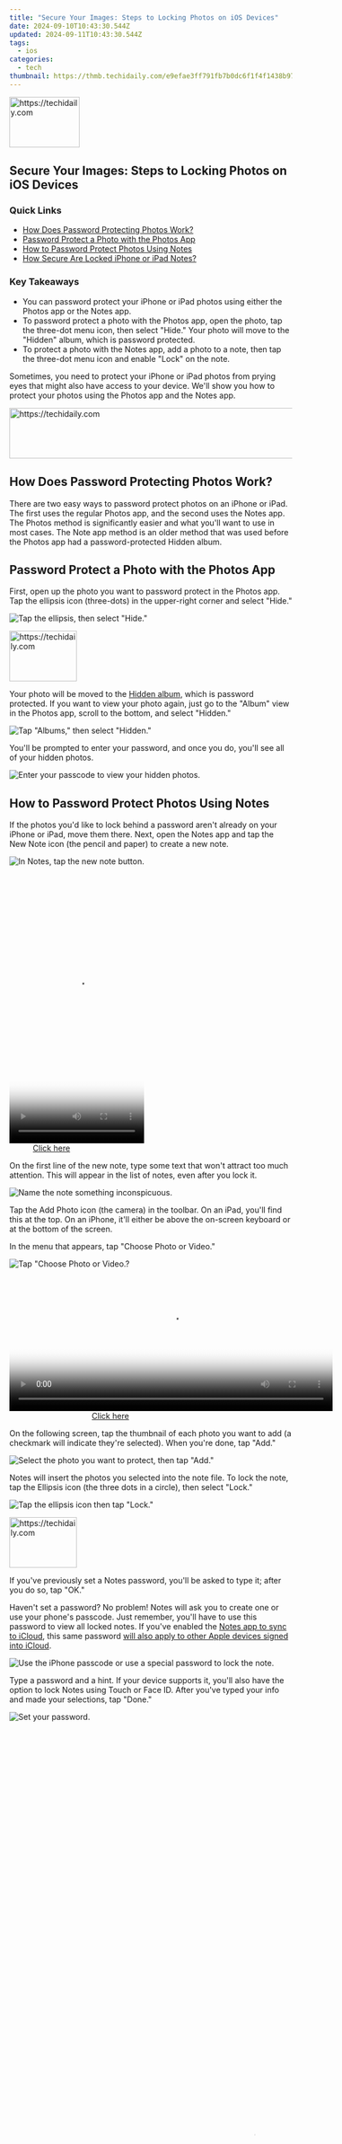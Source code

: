 ```yaml
---
title: "Secure Your Images: Steps to Locking Photos on iOS Devices"
date: 2024-09-10T10:43:30.544Z
updated: 2024-09-11T10:43:30.544Z
tags:
  - ios
categories:
  - tech
thumbnail: https://thmb.techidaily.com/e9efae3ff791fb7b0dc6f1f4f1438b97e5574ba3442154b95456c4348b981cfa.jpg
---
```






<!-- affiliate ads begin -->
<a href="https://aligracehair.sjv.io/c/5597632/2135395/19272" target="_top" id="2135395">
  <img src="//a.impactradius-go.com/display-ad/19272-2135395" border="0" alt="https://techidaily.com" width="125" height="90"/>
</a>
<img height="0" width="0" src="https://aligracehair.sjv.io/i/5597632/2135395/19272" style="position:absolute;visibility:hidden;" border="0" />
<!-- affiliate ads end -->




## Secure Your Images: Steps to Locking Photos on iOS Devices

### Quick Links

* [How Does Password Protecting Photos Work?](https://video-capture.techidaily.com/understanding-the-advantages-manycams-multicam-recordings/)
* [Password Protect a Photo with the Photos App](https://facebook.techidaily.com/the-crossroads-personal-security-concerns-with-using-facebook-as-an-account-access-point/)
* [How to Password Protect Photos Using Notes](https://screen-video-capture.techidaily.com/in-2024-utilizing-obs-in-android-setups-a-beginners-manual/)
* [How Secure Are Locked iPhone or iPad Notes?](https://location-social.techidaily.com/in-2024-how-to-change-gps-location-on-realme-narzo-60-5g-easily-and-safely-drfone-by-drfone-virtual-android/)

### Key Takeaways

* You can password protect your iPhone or iPad photos using either the Photos app or the Notes app.
* To password protect a photo with the Photos app, open the photo, tap the three-dot menu icon, then select "Hide." Your photo will move to the "Hidden" album, which is password protected.
* To protect a photo with the Notes app, add a photo to a note, then tap the three-dot menu icon and enable "Lock" on the note.

 Sometimes, you need to protect your iPhone or iPad photos from prying eyes that might also have access to your device. We'll show you how to protect your photos using the Photos app and the Notes app.





<!-- affiliate ads begin -->
<a href="https://zebaoaffiliateprogram.pxf.io/c/5597632/2137975/21526" target="_top" id="2137975">
  <img src="//a.impactradius-go.com/display-ad/21526-2137975" border="0" alt="https://techidaily.com" width="728" height="90"/>
</a>
<img height="0" width="0" src="https://zebaoaffiliateprogram.pxf.io/i/5597632/2137975/21526" style="position:absolute;visibility:hidden;" border="0" />
<!-- affiliate ads end -->




##  How Does Password Protecting Photos Work?

 There are two easy ways to password protect photos on an iPhone or iPad. The first uses the regular Photos app, and the second uses the Notes app. The Photos method is significantly easier and what you'll want to use in most cases. The Note app method is an older method that was used before the Photos app had a password-protected Hidden album.

##  Password Protect a Photo with the Photos App

 First, open up the photo you want to password protect in the Photos app. Tap the ellipsis icon (three-dots) in the upper-right corner and select "Hide."

![Tap the ellipsis, then select "Hide."](https://static1.howtogeekimages.com/wordpress/wp-content/uploads/2023/11/1-elipses-tap-hide.png) 





<!-- affiliate ads begin -->
<a href="https://aligracehair.sjv.io/c/5597632/2115925/19272" target="_top" id="2115925">
  <img src="//a.impactradius-go.com/display-ad/19272-2115925" border="0" alt="https://techidaily.com" width="120" height="90"/>
</a>
<img height="0" width="0" src="https://aligracehair.sjv.io/i/5597632/2115925/19272" style="position:absolute;visibility:hidden;" border="0" />
<!-- affiliate ads end -->




 Your photo will be moved to the [Hidden album](https://on-screen-recording.techidaily.com/updated-in-2024-enhancing-stardew-experience-discovering-the-top-7-modifications/), which is password protected. If you want to view your photo again, just go to the "Album" view in the Photos app, scroll to the bottom, and select "Hidden."

![Tap "Albums," then select "Hidden."](https://static1.howtogeekimages.com/wordpress/wp-content/uploads/2023/11/2-albums-hidden.png) 

 You'll be prompted to enter your password, and once you do, you'll see all of your hidden photos.

![Enter your passcode to view your hidden photos.](https://static1.howtogeekimages.com/wordpress/wp-content/uploads/2023/11/3-passcode-view-album.png) 

##  How to Password Protect Photos Using Notes

 If the photos you'd like to lock behind a password aren't already on your iPhone or iPad, move them there. Next, open the Notes app and tap the New Note icon (the pencil and paper) to create a new note.

![In Notes, tap the new note button.](https://static1.howtogeekimages.com/wordpress/wp-content/uploads/2020/09/tap_new_note_button.jpg) 





<!-- affiliate ads begin -->
<span id="1770544">
					<video width="240" height="480" style="cursor:pointer"
           poster="//a.impactradius-go.com/display-clicktoplayimage/1770544.png"
           onclick="if(!this.playClicked){this.play();this.setAttribute('controls',true);this.playClicked=true;}">
	   <source src="//a.impactradius-go.com/display-ad/20702-1770544">
	   <img src="//a.impactradius-go.com/display-clicktoplayimage/1770544.png" style="border: none; height: 100%; width: 100%; object-fit: contain">
	</video>
	<div style="width:150px;text-align:center"><a href="javascript:window.open(decodeURIComponent('https%3A%2F%2Ftokenmetrics.sjv.io%2Fc%2F5597632%2F1770544%2F20702'), '_blank');void(0);">Click here</a></div>
</span>
<img height="0" width="0" src="https://imp.pxf.io/i/5597632/1770544/20702" style="position:absolute;visibility:hidden;" border="0" />
<!-- affiliate ads end -->




 On the first line of the new note, type some text that won't attract too much attention. This will appear in the list of notes, even after you lock it.

![Name the note something inconspicuous.](https://static1.howtogeekimages.com/wordpress/wp-content/uploads/2023/11/5-random-name.png) 

 Tap the Add Photo icon (the camera) in the toolbar. On an iPad, you'll find this at the top. On an iPhone, it'll either be above the on-screen keyboard or at the bottom of the screen.

 In the menu that appears, tap "Choose Photo or Video."

![Tap "Choose Photo or Video.?](https://static1.howtogeekimages.com/wordpress/wp-content/uploads/2023/11/6-choose-photo-or-video.png) 





<!-- affiliate ads begin -->
<span id="1983545">
					<video width="576" height="240" style="cursor:pointer"
           poster="//a.impactradius-go.com/display-clicktoplayimage/1983545.png"
           onclick="if(!this.playClicked){this.play();this.setAttribute('controls',true);this.playClicked=true;}">
	   <source src="//a.impactradius-go.com/display-ad/22993-1983545">
	   <img src="//a.impactradius-go.com/display-clicktoplayimage/1983545.png" style="border: none; height: 100%; width: 100%; object-fit: contain">
	</video>
	<div style="width:360px;text-align:center"><a href="javascript:window.open(decodeURIComponent('https%3A%2F%2Fhomestyler.sjv.io%2Fc%2F5597632%2F1983545%2F22993'), '_blank');void(0);">Click here</a></div>
</span>
<img height="0" width="0" src="https://imp.pxf.io/i/5597632/1983545/22993" style="position:absolute;visibility:hidden;" border="0" />
<!-- affiliate ads end -->




 On the following screen, tap the thumbnail of each photo you want to add (a checkmark will indicate they're selected). When you're done, tap "Add."

![Select the photo you want to protect, then tap "Add."](https://static1.howtogeekimages.com/wordpress/wp-content/uploads/2023/11/7-add-photos.png) 

 Notes will insert the photos you selected into the note file. To lock the note, tap the Ellipsis icon (the three dots in a circle), then select "Lock."

![Tap the ellipsis icon then tap "Lock."](https://static1.howtogeekimages.com/wordpress/wp-content/uploads/2023/11/8-select-ellipsis-then-tap-lock.png) 





<!-- affiliate ads begin -->
<a href="https://25home.pxf.io/c/5597632/2123466/16836" target="_top" id="2123466">
  <img src="//a.impactradius-go.com/display-ad/16836-2123466" border="0" alt="https://techidaily.com" width="120" height="90"/>
</a>
<img height="0" width="0" src="https://25home.pxf.io/i/5597632/2123466/16836" style="position:absolute;visibility:hidden;" border="0" />
<!-- affiliate ads end -->




 If you've previously set a Notes password, you'll be asked to type it; after you do so, tap "OK."

 Haven't set a password? No problem! Notes will ask you to create one or use your phone's passcode. Just remember, you'll have to use this password to view all locked notes. If you've enabled the [Notes app to sync to iCloud](https://instagram-video-recordings.techidaily.com/updated-2024-approved-how-to-view-instagram-stories-anonymously-on-pc-android-and-iphone-free/), this same password [will also apply to other Apple devices signed into iCloud](https://support.apple.com/en-us/HT205794).

![Use the iPhone passcode or use a special password to lock the note.](https://static1.howtogeekimages.com/wordpress/wp-content/uploads/2023/11/9-iphone-passcode-or-pw.png) 

 Type a password and a hint. If your device supports it, you'll also have the option to lock Notes using Touch or Face ID. After you've typed your info and made your selections, tap "Done."

![Set your password.](https://static1.howtogeekimages.com/wordpress/wp-content/uploads/2023/11/10-pick-iphone-password.png) 





<!-- affiliate ads begin -->
<span id="2135471">
					<video width="864" height="1536" style="cursor:pointer"
           poster="//a.impactradius-go.com/display-clicktoplayimage/2135471.png"
           onclick="if(!this.playClicked){this.play();this.setAttribute('controls',true);this.playClicked=true;}">
	   <source src="//a.impactradius-go.com/display-ad/18498-2135471">
	   <img src="//a.impactradius-go.com/display-clicktoplayimage/2135471.png" style="border: none; height: 100%; width: 100%; object-fit: contain">
	</video>
	<div style="width:540px;text-align:center"><a href="javascript:window.open(decodeURIComponent('https%3A%2F%2Funicoeye.pxf.io%2Fc%2F5597632%2F2135471%2F18498'), '_blank');void(0);">Click here</a></div>
</span>
<img height="0" width="0" src="https://imp.pxf.io/i/5597632/2135471/18498" style="position:absolute;visibility:hidden;" border="0" />
<!-- affiliate ads end -->




 Notes will confirm the lock has been added, but don't walk away yet! This only enables the lock setting---you'll still have to lock the note itself to make it secure.

 To do so, open the note, and then tap the Padlock icon in the toolbar.

![Tap the lock icon to lock the photo.](https://static1.howtogeekimages.com/wordpress/wp-content/uploads/2023/11/11-tap-the-lock-icon.png) 





<!-- affiliate ads begin -->
<span id="1982570">
					<video width="576" height="240" style="cursor:pointer"
           poster="//a.impactradius-go.com/display-clicktoplayimage/1982570.png"
           onclick="if(!this.playClicked){this.play();this.setAttribute('controls',true);this.playClicked=true;}">
	   <source src="//a.impactradius-go.com/display-ad/22993-1982570">
	   <img src="//a.impactradius-go.com/display-clicktoplayimage/1982570.png" style="border: none; height: 100%; width: 100%; object-fit: contain">
	</video>
	<div style="width:360px;text-align:center"><a href="javascript:window.open(decodeURIComponent('https%3A%2F%2Fhomestyler.sjv.io%2Fc%2F5597632%2F1982570%2F22993'), '_blank');void(0);">Click here</a></div>
</span>
<img height="0" width="0" src="https://imp.pxf.io/i/5597632/1982570/22993" style="position:absolute;visibility:hidden;" border="0" />
<!-- affiliate ads end -->




 You'll then see a confirmation that says "This note is locked." If you want to double-check, just tap "View Note."

![The "This Note is Locked" message.](https://static1.howtogeekimages.com/wordpress/wp-content/uploads/2023/11/12-note-is-locked.png) 





<!-- affiliate ads begin -->
<a href="https://aligracehair.sjv.io/c/5597632/2115924/19272" target="_top" id="2115924">
  <img src="//a.impactradius-go.com/display-ad/19272-2115924" border="0" alt="https://techidaily.com" width="120" height="90"/>
</a>
<img height="0" width="0" src="https://aligracehair.sjv.io/i/5597632/2115924/19272" style="position:absolute;visibility:hidden;" border="0" />
<!-- affiliate ads end -->




 When Notes asks for your password, type it, and then tap "OK."

 You'll then see all the photos you added to the secure note.

 Make sure you also visit the Photos app and delete the images you just password-protected. After that, you'll need to visit the ["Recently Deleted" folder](https://unlock-android.techidaily.com/in-2024-top-10-fingerprint-lock-apps-to-lock-your-infinix-smart-8-hd-phone-by-drfone-android/) in Photos and delete them there, as well.

##  How Secure Are Locked iPhone or iPad Notes?

 Locked notes on an iPhone or iPad [are encrypted](https://crypto.stackexchange.com/questions/52310/apple-secure-notes-how-secure) to the extent that it would be difficult to extract them, even with forensic tools. It's not ironclad state-security-level encryption, though. One research firm discovered in 2020 some weaknesses in the Notes app. These could allow a determined attacker with unrestricted access to your device to [guess the partial contents of a locked note.](https://www.macobserver.com/news/locked-apple-notes-arent-secure/) 

 These circumstances are rare, but there might also be other undiscovered bugs in Notes that could potentially compromise a note's security.

 For casual privacy purposes, however, locked notes are secure enough for most people to prevent opportunistic snooping. Just make sure you [don't create a password that's easy to guess](https://extra-hints.techidaily.com/crafting-authenticity-in-client-testimonial-videos-for-2024/)!

<ins class="adsbygoogle"
     style="display:block"
     data-ad-format="autorelaxed"
     data-ad-client="ca-pub-7571918770474297"
     data-ad-slot="1223367746"></ins>



<ins class="adsbygoogle"
     style="display:block"
     data-ad-client="ca-pub-7571918770474297"
     data-ad-slot="8358498916"
     data-ad-format="auto"
     data-full-width-responsive="true"></ins>











